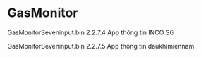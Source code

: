 # GasMonitor
GasMonitorSeveninput.bin 2.2.7.4
App thông tin INCO SG

GasMonitorSeveninput.bin 2.2.7.5
App thông tin daukhimiennam
